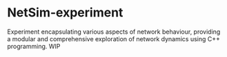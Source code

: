 # NetSim-experiment
Experiment encapsulating various aspects of network behaviour, providing a modular and comprehensive exploration of network dynamics using C++ programming. WIP
